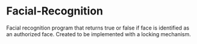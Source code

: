 # Facial-Recognition
Facial recognition program that returns true or false if face is identified as an authorized face. Created to be implemented with a locking mechanism. 
